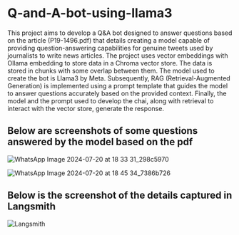 # Q-and-A-bot-using-llama3

This project aims to develop a Q&A bot designed to answer questions based on the article (P19-1496.pdf) that details creating a model capable of providing question-answering capabilities for genuine tweets used by journalists to write news articles. The project uses vector embeddings with Ollama embedding to store data in a Chroma vector store. The data is stored in chunks with some overlap between them. The model used to create the bot is Llama3 by Meta. Subsequently, RAG (Retrieval-Augmented Generation) is implemented using a prompt template that guides the model to answer questions accurately based on the provided context. Finally, the model and the prompt used to develop the chai, along with retrieval to interact with the vector store, generate the response.



## Below are screenshots of some questions answered by the model based on the pdf

![WhatsApp Image 2024-07-20 at 18 33 31_298c5970](https://github.com/user-attachments/assets/e5dfca81-1be5-4753-9f8f-bf9bf178adfc)

![WhatsApp Image 2024-07-20 at 18 45 34_7386b726](https://github.com/user-attachments/assets/6ae2a2a4-666d-4564-a282-869b647990bc)


## Below is the screenshot of the details captured in Langsmith

![Langsmith](https://github.com/user-attachments/assets/8241feee-79cc-4c5c-8e98-e9725c05996e)


